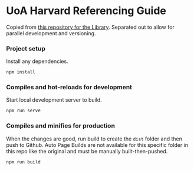 # UoA Harvard Referencing Guide

Copied from [this repository for the Library](https://github.com/UAMediaProd/referencing-guide). Separated out to allow for parallel development and versioning.

### Project setup

Install any dependencies.

```bash
npm install
```

### Compiles and hot-reloads for development

Start local development server to build.

```bash
npm run serve
```

### Compiles and minifies for production

When the changes are good, run build to create the `dist` folder and then push to Github. Auto Page Builds are not available for this specific folder in this repo like the original and must be manually built-then-pushed.

```bash
npm run build
```
